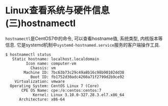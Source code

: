 # Linux查看系统与硬件信息(三)hostnamectl

`hostnamectl`是CentOS7中的命令, 可以查看hostname值, 系统类型, 内核版本等信息. 它是systemd机制中`systemd-hostnamed.service`服务的客户端操作工具.

```
$ hostnamectl status
   Static hostname: localhost.localdomain
         Icon name: computer-vm
           Chassis: vm
        Machine ID: 7bc63b73c29c49a8b16c98b90102dd38
           Boot ID: fb1752d30adc4260a71f2799d2b9ce92
    Virtualization: vmware
  Operating System: CentOS Linux 7 (Core)
       CPE OS Name: cpe:/o:centos:centos:7
            Kernel: Linux 3.10.0-327.28.3.el7.x86_64
      Architecture: x86-64
```
